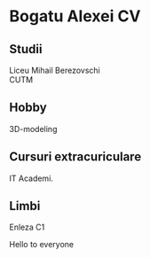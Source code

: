 # Bogatu Alexei CV

## Studii

Liceu Mihail Berezovschi   
CUTM  

## Hobby

3D-modeling

## Cursuri extracuriculare

IT Academi.

## Limbi

Enleza C1

Hello to everyone